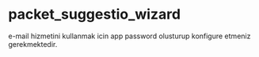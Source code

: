 # packet_suggestio_wizard

e-mail hizmetini kullanmak icin app password olusturup konfigure etmeniz gerekmektedir.
